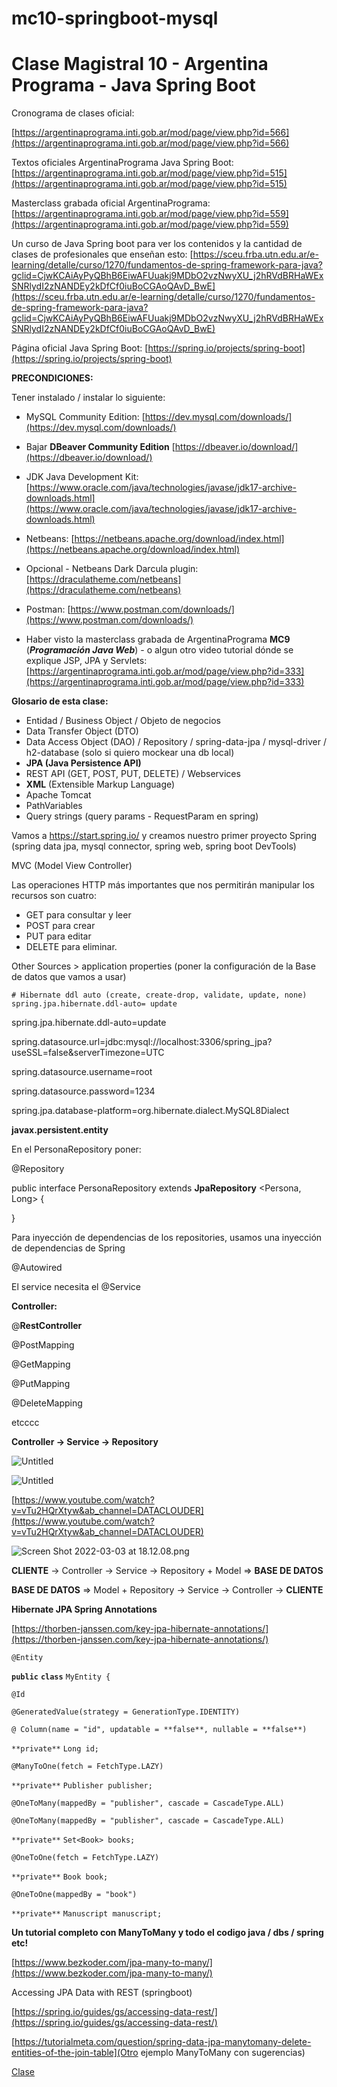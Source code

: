 # mc10-springboot-mysql


# Clase Magistral 10 - Argentina Programa - Java Spring Boot

Cronograma de clases oficial:

[https://argentinaprograma.inti.gob.ar/mod/page/view.php?id=566](https://argentinaprograma.inti.gob.ar/mod/page/view.php?id=566)

Textos oficiales ArgentinaPrograma Java Spring Boot: [https://argentinaprograma.inti.gob.ar/mod/page/view.php?id=515](https://argentinaprograma.inti.gob.ar/mod/page/view.php?id=515)

Masterclass grabada oficial ArgentinaPrograma: [https://argentinaprograma.inti.gob.ar/mod/page/view.php?id=559](https://argentinaprograma.inti.gob.ar/mod/page/view.php?id=559)

Un curso de Java Spring boot para ver los contenidos y la cantidad de clases de profesionales que enseñan esto:  [https://sceu.frba.utn.edu.ar/e-learning/detalle/curso/1270/fundamentos-de-spring-framework-para-java?gclid=CjwKCAiAyPyQBhB6EiwAFUuakj9MDbO2vzNwyXU_j2hRVdBRHaWExSNRlydI2zNANDEy2kDfCf0iuBoCGAoQAvD_BwE](https://sceu.frba.utn.edu.ar/e-learning/detalle/curso/1270/fundamentos-de-spring-framework-para-java?gclid=CjwKCAiAyPyQBhB6EiwAFUuakj9MDbO2vzNwyXU_j2hRVdBRHaWExSNRlydI2zNANDEy2kDfCf0iuBoCGAoQAvD_BwE)

Página oficial Java Spring Boot: [https://spring.io/projects/spring-boot](https://spring.io/projects/spring-boot)

**PRECONDICIONES:** 

Tener instalado / instalar lo siguiente: 

- MySQL Community Edition: [https://dev.mysql.com/downloads/](https://dev.mysql.com/downloads/)
- Bajar **DBeaver Community Edition** [https://dbeaver.io/download/](https://dbeaver.io/download/)
- JDK Java Development Kit: [https://www.oracle.com/java/technologies/javase/jdk17-archive-downloads.html](https://www.oracle.com/java/technologies/javase/jdk17-archive-downloads.html)
- Netbeans: [https://netbeans.apache.org/download/index.html](https://netbeans.apache.org/download/index.html)
- Opcional - Netbeans Dark Darcula plugin: [https://draculatheme.com/netbeans](https://draculatheme.com/netbeans)
- Postman: [https://www.postman.com/downloads/](https://www.postman.com/downloads/)

- Haber visto la masterclass grabada de ArgentinaPrograma **MC9** (***Programación Java Web***)  - o algun otro video tutorial dónde se explique JSP, JPA y Servlets: [https://argentinaprograma.inti.gob.ar/mod/page/view.php?id=333](https://argentinaprograma.inti.gob.ar/mod/page/view.php?id=333)

**Glosario de esta clase:**

- Entidad / Business Object /  Objeto de negocios
- Data Transfer Object (DTO)
- Data Access Object (DAO)  / Repository / spring-data-jpa / mysql-driver / h2-database (solo si quiero mockear una db local)
- **JPA (Java Persistence API)**
- REST API (GET, POST, PUT, DELETE) / Webservices
- **XML** (Extensible Markup Language)
- Apache Tomcat
- PathVariables
- Query strings (query params - RequestParam en spring)

Vamos a https://start.spring.io/ y creamos nuestro primer proyecto Spring (spring data jpa, mysql connector, spring web, spring boot DevTools)


MVC (Model View Controller)

Las operaciones HTTP más importantes que nos permitirán manipular los recursos son cuatro:

- GET para consultar y leer
- POST para crear
- PUT para editar
- DELETE para eliminar.

Other Sources > application properties (poner la configuración de la Base de datos que vamos a usar)

```
# Hibernate ddl auto (create, create-drop, validate, update, none)
spring.jpa.hibernate.ddl-auto= update
```

spring.jpa.hibernate.ddl-auto=update

spring.datasource.url=jdbc:mysql://localhost:3306/spring_jpa?useSSL=false&serverTimezone=UTC

spring.datasource.username=root

spring.datasource.password=1234

spring.jpa.database-platform=org.hibernate.dialect.MySQL8Dialect

**javax.persistent.entity**

En el PersonaRepository poner:

@Repository

public interface PersonaRepository extends **JpaRepository** <Persona, Long> {

}

Para inyección de dependencias de los repositories, usamos una inyección de dependencias de Spring

@Autowired  

El service necesita el @Service

**Controller:** 

@**RestController** 

@PostMapping

@GetMapping

@PutMapping

@DeleteMapping 

etcccc

**Controller → Service →  Repository**

![Untitled](https://s3-us-west-2.amazonaws.com/secure.notion-static.com/1921deb6-9526-42ff-b636-d1a2a31bfc8e/Untitled.png)

![Untitled](https://s3-us-west-2.amazonaws.com/secure.notion-static.com/56b38e89-3c95-4c20-9a3b-9dd14045fb90/Untitled.png)

[https://www.youtube.com/watch?v=vTu2HQrXtyw&ab_channel=DATACLOUDER](https://www.youtube.com/watch?v=vTu2HQrXtyw&ab_channel=DATACLOUDER)

![Screen Shot 2022-03-03 at 18.12.08.png](https://s3-us-west-2.amazonaws.com/secure.notion-static.com/5379b51e-5e55-4180-9f1c-1b7f232b07ba/Screen_Shot_2022-03-03_at_18.12.08.png)

**CLIENTE** → Controller → Service → Repository + Model ⇒ **BASE DE DATOS** 

**BASE DE DATOS** ⇒ Model + Repository → Service → Controller → **CLIENTE**  

**Hibernate JPA Spring Annotations**

[https://thorben-janssen.com/key-jpa-hibernate-annotations/](https://thorben-janssen.com/key-jpa-hibernate-annotations/)

`@Entity`

**`public`** **`class`** `MyEntity {`

`@Id`

`@GeneratedValue(strategy = GenerationType.IDENTITY)`

`@ Column(name = "id", updatable = **false**, nullable = **false**)`

`**private**` `Long id;`

`@ManyToOne(fetch = FetchType.LAZY)`

`**private**` `Publisher publisher;`

`@OneToMany(mappedBy = "publisher", cascade = CascadeType.ALL)`

`@OneToMany(mappedBy = "publisher", cascade = CascadeType.ALL)`

`**private**` `Set<Book> books;`

`@OneToOne(fetch = FetchType.LAZY)`

`**private**` `Book book;`

`@OneToOne(mappedBy = "book")`

`**private**` `Manuscript manuscript;`

**Un tutorial completo con ManyToMany y todo el codigo java / dbs / spring etc!**

[https://www.bezkoder.com/jpa-many-to-many/](https://www.bezkoder.com/jpa-many-to-many/)

Accessing JPA Data with REST (springboot)

[https://spring.io/guides/gs/accessing-data-rest/](https://spring.io/guides/gs/accessing-data-rest/)

[https://tutorialmeta.com/question/spring-data-jpa-manytomany-delete-entities-of-the-join-table](Otro ejemplo ManyToMany con sugerencias)

[Clase](https://www.notion.so/Clase-e234b46b82ad46b8aed1535ec694986a)

[](https://www.notion.so/5f65c547cc744192bcb96e5458b27f7e)
